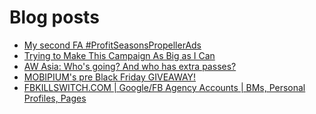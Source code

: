 # Blog posts
<!-- BLOG-POST-LIST:START -->
- [My second FA #ProfitSeasonsPropellerAds](https://afflift.com/f/threads/my-second-fa-profitseasonspropellerads.9882/)
- [Trying to Make This Campaign As Big as I Can](https://afflift.com/f/threads/trying-to-make-this-campaign-as-big-as-i-can.6832/)
- [AW Asia: Who&#39;s going? And who has extra passes?](https://afflift.com/f/threads/aw-asia-whos-going-and-who-has-extra-passes.9889/)
- [MOBIPIUM&#39;s pre Black Friday GIVEAWAY!](https://afflift.com/f/threads/mobipiums-pre-black-friday-giveaway.9888/)
- [FBKILLSWITCH.COM | Google/FB Agency Accounts | BMs, Personal Profiles, Pages](https://afflift.com/f/threads/fbkillswitch-com-google-fb-agency-accounts-bms-personal-profiles-pages.8818/)
<!-- BLOG-POST-LIST:END -->

